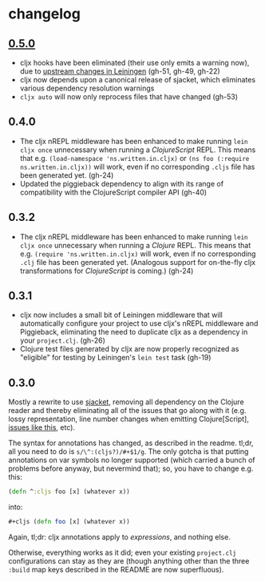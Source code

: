 # changelog

## [0.5.0](https://github.com/lynaghk/cljx/issues?q=milestone%3A0.5.0)

* cljx hooks have been eliminated (their use only emits a warning now), due to
  [upstream changes in Leiningen](https://github.com/lynaghk/cljx/issues/51)
  (gh-51, gh-49, gh-22)
* cljx now depends upon a canonical release of sjacket, which eliminates various
  dependency resolution warnings
* `cljx auto` will now only reprocess files that have changed (gh-53)

## 0.4.0

* The cljx nREPL middleware has been enhanced to make running `lein cljx once`
  unnecessary when running a _ClojureScript_ REPL. This means that
  e.g. `(load-namespace 'ns.written.in.cljx)` or `(ns foo (:require
  ns.written.in.cljx))` will work, even if no corresponding `.cljs` file has
  been generated yet. (gh-24)
* Updated the piggieback dependency to align with its range of compatibility
  with the ClojureScript compiler API (gh-40)

## 0.3.2

* The cljx nREPL middleware has been enhanced to make running `lein cljx once`
  unnecessary when running a _Clojure_ REPL.  This means that e.g. `(require
  'ns.written.in.cljx)` will work, even if no corresponding `.clj` file has been
  generated yet. (Analogous support for on-the-fly cljx transformations for
  _ClojureScript_ is coming.)  (gh-24)

## 0.3.1

* cljx now includes a small bit of Leiningen middleware that will automatically
  configure your project to use cljx's nREPL middleware and Piggieback,
  eliminating the need to duplicate cljx as a dependency in your `project.clj`.
  (gh-26)
* Clojure test files generated by cljx are now properly recognized as "eligible"
  for testing by Leiningen's `lein test` task (gh-19)

## 0.3.0

Mostly a rewrite to use [sjacket](https://github.com/cgrand/sjacket), removing
all dependency on the Clojure reader and thereby eliminating all of the issues
that go along with it (e.g. lossy representation, line number changes when
emitting Clojure[Script],
[issues like this](https://github.com/jonase/kibit/issues/14), etc).

The syntax for annotations has changed, as described in the readme.  tl;dr, all
you need to do is `s/\^:(cljs?)/#+$1/g`.  The only gotcha is that putting
annotations on var symbols no longer supported (which carried a bunch of
problems before anyway, but nevermind that); so, you have to change e.g. this:

```clojure
(defn ^:cljs foo [x] (whatever x))
```

into:

```clojure
#+cljs (defn foo [x] (whatever x))
```

Again, tl;dr: cljx annotations apply to _expressions_, and nothing else.

Otherwise, everything works as it did; even your existing `project.clj`
configurations can stay as they are (though anything other than the three
`:build` map keys described in the README are now superfluous).
